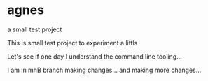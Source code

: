 # agnes
a small test project

This is small test project to experiment a littls

Let's see if one day I understand the command line tooling...

I am in mhB branch making changes...
and making more changes...
